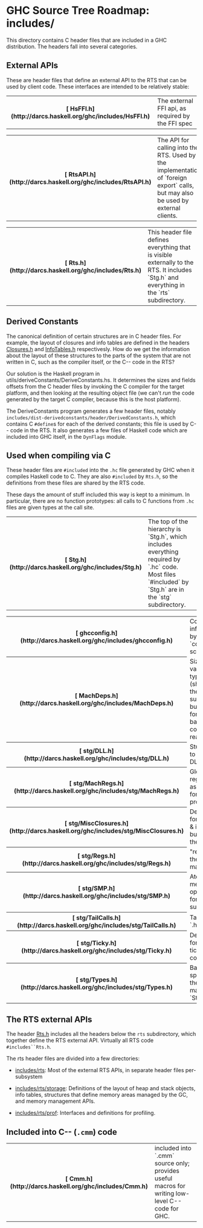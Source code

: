 # GHC Source Tree Roadmap: includes/


This directory contains C header files that are included in a GHC
distribution.  The headers fall into several categories.

## External APIs


These are header files that define an external API to the RTS that can
be used by client code.  These interfaces are intended to be
relatively stable:

<table><tr><th>[ HsFFI.h](http://darcs.haskell.org/ghc/includes/HsFFI.h)</th>
<td>
The external FFI api, as required by the FFI spec
</td></tr></table>

<table><tr><th>[ RtsAPI.h](http://darcs.haskell.org/ghc/includes/RtsAPI.h)</th>
<td>
The API for calling into the RTS.  Used by the implementation
of `foreign export` calls, but may also be used by external
clients.
</td></tr></table>

<table><tr><th>[ Rts.h](http://darcs.haskell.org/ghc/includes/Rts.h)</th>
<td>
This header file defines everything that is visible
externally to the RTS.  It includes `Stg.h` and everything
in the `rts` subdirectory.
</td></tr></table>

## Derived Constants


The canonical definition of certain structures are in C header files.
For example, the layout of closures and info tables are defined in the
headers [ Closures.h](http://darcs.haskell.org/ghc/includes/rts/storage/Closures.h) and
[ InfoTables.h](http://darcs.haskell.org/ghc/includes/rts/storage/InfoTables.h) respectivesly.  How do we get the information about the
layout of these structures to the parts of the system that are not
written in C, such as the compiler itself, or the C-- code in the RTS?


Our solution is the Haskell program in utils/deriveConstants/DeriveConstants.hs.
It determines the sizes and fields offsets from the C header files by invoking the C compiler for the target platform, and then looking at the resulting object file (we can't *run* the code generated by the target C compiler, because this is the host platform).


The DeriveConstants program generates a few header files, notably `includes/dist-derivedconstants/header/DerivedConstants.h`, which contains C `#define`s for each of the derived constants; this file is used by C-- code in the RTS.  It also generates a few files of Haskell code which are included into GHC itself, in the `DynFlags` module.

## Used when compiling via C


These header files are `#included` into the `.hc` file
generated by GHC when it compiles Haskell code to C.  They are also
`#included` by `Rts.h`, so the definitions from these files are shared
by the RTS code.


These days the amount of stuff included this way is kept to a minimum.
In particular, there are no function prototypes: all calls to C
functions from `.hc` files are given types at the call site.

<table><tr><th>[ Stg.h](http://darcs.haskell.org/ghc/includes/Stg.h)</th>
<td>
The top of the hierarchy is `Stg.h`, which includes everything
required by `.hc` code.  Most files `#included` by `Stg.h` are in the
`stg` subdirectory.
</td></tr></table>

<table><tr><th>[ ghcconfig.h](http://darcs.haskell.org/ghc/includes/ghcconfig.h)</th>
<td>
Configuration info derived by the `configure` script.
</td></tr>
<tr><th>[ MachDeps.h](http://darcs.haskell.org/ghc/includes/MachDeps.h)</th>
<td>
Sizes of various basic types (should be in the `stg` subdirectory,
but left here for backwards-compatibility reasons).
</td></tr>
<tr><th>[ stg/DLL.h](http://darcs.haskell.org/ghc/includes/stg/DLL.h)</th>
<td>
Stuff related to Windows DLLs.
</td></tr>
<tr><th>[ stg/MachRegs.h](http://darcs.haskell.org/ghc/includes/stg/MachRegs.h)</th>
<td>
Global register assignments for this processor.
</td></tr>
<tr><th>[ stg/MiscClosures.h](http://darcs.haskell.org/ghc/includes/stg/MiscClosures.h)</th>
<td>
Declarations for closures & info tables built-in to the RTS
</td></tr>
<tr><th>[ stg/Regs.h](http://darcs.haskell.org/ghc/includes/stg/Regs.h)</th>
<td>
"registers" in the virtual machine.
</td></tr>
<tr><th>[ stg/SMP.h](http://darcs.haskell.org/ghc/includes/stg/SMP.h)</th>
<td>
Atomic memory operations for SMP support
</td></tr>
<tr><th>[ stg/TailCalls.h](http://darcs.haskell.org/ghc/includes/stg/TailCalls.h)</th>
<td>
Tail calls in `.hc` code.
</td></tr>
<tr><th>[ stg/Ticky.h](http://darcs.haskell.org/ghc/includes/stg/Ticky.h)</th>
<td>
Declarations for ticky-ticky counters
</td></tr>
<tr><th>[ stg/Types.h](http://darcs.haskell.org/ghc/includes/stg/Types.h)</th>
<td>
Basic types specific to the virtual machine (eg. `StgWord`).
</td></tr></table>

## The RTS external APIs


The header [ Rts.h](http://darcs.haskell.org/ghc/includes/Rts.h)
includes all the headers below the `rts` subdirectory, which together
define the RTS external API.  Virtually all RTS code `#includes``Rts.h`.


The rts header files are divided into a few directories:

- [ includes/rts](http://darcs.haskell.org/ghc/includes/rts): Most of
  the external RTS APIs, in separate header files per-subsystem

- [ includes/rts/storage](http://darcs.haskell.org/ghc/includes/rts/storage): Definitions of the layout of heap and stack
  objects, info tables, structures that define memory areas managed
  by the GC, and memory management APIs.

- [ includes/rts/prof](http://darcs.haskell.org/ghc/includes/rts/prof):
  Interfaces and definitions for profiling.

## Included into C-- (`.cmm`) code

<table><tr><th>[ Cmm.h](http://darcs.haskell.org/ghc/includes/Cmm.h)</th>
<td>
included into `.cmm` source only; provides useful macros for writing
low-level C-- code for GHC.
</td></tr></table>